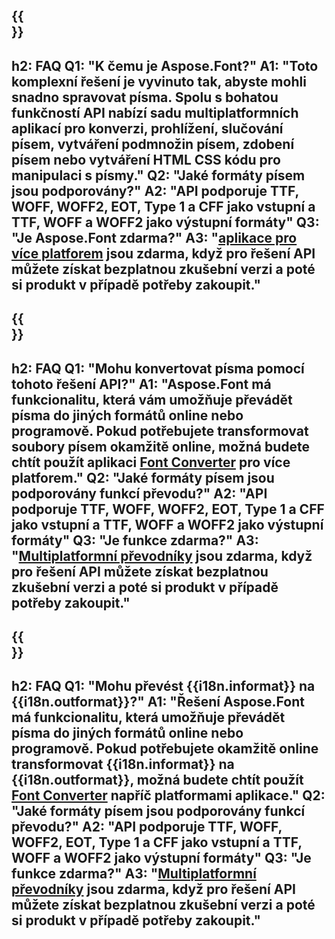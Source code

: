 ﻿---
translation: true
deploy: false
---

{{<section faq>}}
---
h2: FAQ
Q1: "K čemu je Aspose.Font?"
A1: "Toto komplexní řešení je vyvinuto tak, abyste mohli snadno spravovat písma. Spolu s bohatou funkčností API nabízí sadu multiplatformních aplikací pro konverzi, prohlížení, slučování písem, vytváření podmnožin písem, zdobení písem nebo vytváření HTML CSS kódu pro manipulaci s písmy."
Q2: "Jaké formáty písem jsou podporovány?"
A2: "API podporuje TTF, WOFF, WOFF2, EOT, Type 1 a CFF jako vstupní a TTF, WOFF a WOFF2 jako výstupní formáty"
Q3: "Je Aspose.Font zdarma?"
A3: "[aplikace pro více platforem](https://products.aspose.app/font/applications) jsou zdarma, když pro řešení API můžete získat bezplatnou zkušební verzi a poté si produkt v případě potřeby zakoupit."
---

{{<section faq-converter>}}
---
h2: FAQ
Q1: "Mohu konvertovat písma pomocí tohoto řešení API?"
A1: "Aspose.Font má funkcionalitu, která vám umožňuje převádět písma do jiných formátů online nebo programově. Pokud potřebujete transformovat soubory písem okamžitě online, možná budete chtít použít aplikaci [Font Converter](https://products.aspose.app/font/conversion/) pro více platforem."
Q2: "Jaké formáty písem jsou podporovány funkcí převodu?"
A2: "API podporuje TTF, WOFF, WOFF2, EOT, Type 1 a CFF jako vstupní a TTF, WOFF a WOFF2 jako výstupní formáty"
Q3: "Je funkce zdarma?"
A3: "[Multiplatformní převodníky](https://products.aspose.app/font/conversion) jsou zdarma, když pro řešení API můžete získat bezplatnou zkušební verzi a poté si produkt v případě potřeby zakoupit."
---

{{<section faq-converter-child>}}
---
h2: FAQ
Q1: "Mohu převést {{i18n.informat}} na {{i18n.outformat}}?"
A1: "Řešení Aspose.Font má funkcionalitu, která umožňuje převádět písma do jiných formátů online nebo programově. Pokud potřebujete okamžitě online transformovat {{i18n.informat}} na {{i18n.outformat}}, možná budete chtít použít [Font Converter](https://products.aspose.app/font/conversion/) napříč platformami aplikace."
Q2: "Jaké formáty písem jsou podporovány funkcí převodu?"
A2: "API podporuje TTF, WOFF, WOFF2, EOT, Type 1 a CFF jako vstupní a TTF, WOFF a WOFF2 jako výstupní formáty"
Q3: "Je funkce zdarma?"
A3: "[Multiplatformní převodníky](https://products.aspose.app/font/conversion) jsou zdarma, když pro řešení API můžete získat bezplatnou zkušební verzi a poté si produkt v případě potřeby zakoupit."
---